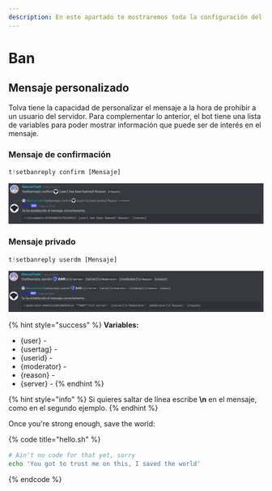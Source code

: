 ```yaml
---
description: En este apartado te mostraremos toda la configuración del comando ban.
---
```


# Ban

## Mensaje personalizado

Tolva tiene la capacidad de personalizar el mensaje a la hora de prohibir a un usuario del servidor. Para complementar lo anterior, el bot tiene una lista de variables para poder mostrar información que puede ser de interés en el mensaje. 

### Mensaje de confirmación

```javascript
t!setbanreply confirm [Mensaje]
```

![](../../.gitbook/assets/image%20%2813%29.png)

### Mensaje privado

```javascript
t!setbanreply userdm [Mensaje]
```

![](../../.gitbook/assets/image%20%2811%29.png)

{% hint style="success" %}
**Variables:** 

* {user} - 
* {usertag} - 
* {userid} - 
* {moderator} - 
* {reason} -
* {server} -
{% endhint %}

{% hint style="info" %}
Si quieres saltar de línea escribe **\n** en el mensaje, como en el segundo ejemplo.
{% endhint %}

Once you're strong enough, save the world:

{% code title="hello.sh" %}
```bash
# Ain't no code for that yet, sorry
echo 'You got to trust me on this, I saved the world'
```
{% endcode %}



